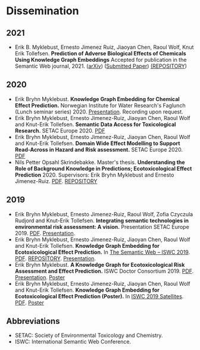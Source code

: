 # Dissemination

## 2021
* Erik B. Myklebust, Ernesto Jimenez Ruiz, Jiaoyan Chen, Raoul Wolf, Knut Erik Tollefsen. **Prediction of Adverse Biological Effects of Chemicals Using Knowledge Graph Embeddings** Accepted for publication in the Semantic Web journal, 2021. ([arXiv](https://arxiv.org/abs/2112.04605)) ([Submitted Paper](http://semantic-web-journal.org/content/prediction-adverse-biological-effects-chemicals-using-knowledge-graph-embeddings-0)) [(REPOSITORY](https://github.com/NIVA-Knowledge-Graph/KGs_and_Effect_Prediction_2020))

## 2020
* Erik Bryhn Myklebust. **Knowledge Graph Embedding for Chemical Effect Prediction.** Norwegian Institute for Water Research's Faglunch (Lunch seminar series) 2020. [Presentation](https://github.com/NIVA-Knowledge-Graph/Dissemination/blob/master/files/Faglunsj_January_2020.pdf). Recording upon request. 
* Erik Bryhn Myklebust, Ernesto Jimenez-Ruiz, Jiaoyan Chen, Raoul Wolf and Knut-Erik Tollefsen. **Semantic Data Access for Toxicological Research.** SETAC Europe 2020. [PDF](https://github.com/NIVA-Knowledge-Graph/Dissemination/blob/master/files/SETAC_2020_poster_2.pdf)
* Erik Bryhn Myklebust, Ernesto Jimenez-Ruiz, Jiaoyan Chen, Raoul Wolf and Knut-Erik Tollefsen. **Domain Wide Effect Modelling to Support Read-Across in Hazard and Risk assessment.** SETAC Europe 2020. [PDF](https://github.com/NIVA-Knowledge-Graph/Dissemination/blob/master/files/SETAC_2020_poster_1.pdf)
* Nils Petter Opsahl Skrindebakke. Master's thesis. **Understanding the Role of Background Knowledge in Predictions; Ecotoxicological Effect Prediction** 2020. Supervisors: Erik Bryhn Myklebust and Ernesto Jimenez-Ruiz. [PDF](https://github.com/NIVA-Knowledge-Graph/Dissemination/blob/master/files/Nils_Petter_Master.pdf). [REPOSITORY](https://github.com/NIVA-Knowledge-Graph/mpnp)

## 2019
* Erik Bryhn Myklebust, Ernesto Jimenez-Ruiz, Raoul Wolf, Zofia Czyczula Rudjord and Knut-Erik Tollefsen. **Integrating semantic technologies in environmental risk assessment: A vision.** Presentation SETAC Europe 2019. [PDF](https://github.com/NIVA-Knowledge-Graph/Dissemination/blob/master/files/Setac_Extended_abstract_2019.pdf). [Presentation](https://github.com/NIVA-Knowledge-Graph/Dissemination/blob/master/files/SETAC_presentation_2019.pdf). 
* Erik Bryhn Myklebust, Ernesto Jimenez-Ruiz, Jiaoyan Chen, Raoul Wolf and Knut-Erik Tollefsen. **Knowledge Graph Embedding for Ecotoxicological Effect Prediction.** In [The Semantic Web – ISWC 2019](https://link.springer.com/chapter/10.1007%2F978-3-030-30796-7_30). [PDF](https://github.com/NIVA-Knowledge-Graph/Dissemination/blob/master/files/NIVA_Use_Case.pdf). [REPOSITORY](https://github.com/NIVA-Knowledge-Graph/NIVAUC). [Presentation](https://github.com/NIVA-Knowledge-Graph/Dissemination/blob/master/files/ISWC_main_presentation.pdf). 
* Erik Bryhn Myklebust. **A Knowledge Graph for Ecotoxicological Risk Assessment and Effect Prediction.** ISWC Doctor Consortium 2019. [PDF](https://github.com/NIVA-Knowledge-Graph/Dissemination/blob/master/files/ISWC2019_DC.pdf). [Presentation](https://github.com/NIVA-Knowledge-Graph/Dissemination/blob/master/files/ISWC_DC_presentation.pdf). [Poster](https://github.com/NIVA-Knowledge-Graph/Dissemination/blob/master/files/ISWC_DC_poster.pdf)
* Erik Bryhn Myklebust, Ernesto Jimenez-Ruiz, Jiaoyan Chen, Raoul Wolf and Knut-Erik Tollefsen. **Knowledge Graph Embedding for Ecotoxicological Effect Prediction (Poster).** In [ISWC 2019 Satellites](http://ceur-ws.org/Vol-2456/). [PDF](https://github.com/NIVA-Knowledge-Graph/Dissemination/blob/master/files/ISWC_Poster.pdf). [Poster](https://github.com/NIVA-Knowledge-Graph/Dissemination/blob/master/files/ISWC_main_poster.pdf)

## Abbreviations
* SETAC: Society of Environmental Toxicology and Chemistry.
* ISWC: International Semantic Web Conference. 
